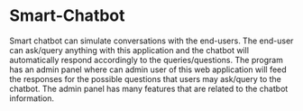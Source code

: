 # Smart-Chatbot
Smart chatbot  can simulate conversations with the end-users. The end-user can ask/query anything with this application and the chatbot will automatically respond accordingly to the queries/questions. The program has an admin panel where can admin user of this web application will feed the responses for the possible questions that users may ask/query to the chatbot. The admin panel has many features that are related to the chatbot information. 

